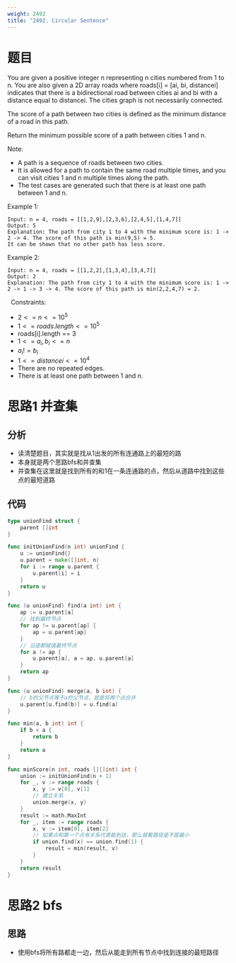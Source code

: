 ```yaml
---
weight: 2492
title: "2492. Circular Sentence"
---
```


# 题目

You are given a positive integer n representing n cities numbered from 1 to n. You are also given a 2D array roads where roads[i] = [ai, bi, distancei] indicates that there is a bidirectional road between cities ai and bi with a distance equal to distancei. The cities graph is not necessarily connected.

The score of a path between two cities is defined as the minimum distance of a road in this path.

Return the minimum possible score of a path between cities 1 and n.

Note:

- A path is a sequence of roads between two cities.
- It is allowed for a path to contain the same road multiple times, and you can visit cities 1 and n multiple times along the path.
- The test cases are generated such that there is at least one path between 1 and n.

Example 1:

```
Input: n = 4, roads = [[1,2,9],[2,3,6],[2,4,5],[1,4,7]]
Output: 5
Explanation: The path from city 1 to 4 with the minimum score is: 1 -> 2 -> 4. The score of this path is min(9,5) = 5.
It can be shown that no other path has less score.
```

Example 2:

```
Input: n = 4, roads = [[1,2,2],[1,3,4],[3,4,7]]
Output: 2
Explanation: The path from city 1 to 4 with the minimum score is: 1 -> 2 -> 1 -> 3 -> 4. The score of this path is min(2,2,4,7) = 2.
```
 
Constraints:

- $2 <= n <= 10^5$
- $1 <= roads.length <= 10^5$
- roads[i].length == 3
- $1 <= a_i, b_i <= n$
- $a_i != b_i$
- $1 <= distancei <= 10^4$
- There are no repeated edges.
- There is at least one path between 1 and n.


# 思路1 并查集

## 分析

- 读清楚题目，其实就是找从1出发的所有连通路上的最短的路
- 本身就是两个思路bfs和并查集
- 并查集在这里就是找到所有的和1在一条连通路的点，然后从道路中找到这些点的最短道路

## 代码

```go
type unionFind struct {
	parent []int
}

func initUnionFind(n int) unionFind {
	u := unionFind{}
	u.parent = make([]int, n)
	for i := range u.parent {
		u.parent[i] = i
	}
	return u
}

func (u unionFind) find(a int) int {
	ap := u.parent[a]
	// 找到最终节点
	for ap != u.parent[ap] {
		ap = u.parent[ap]
	}
	// 沿途都赋值最终节点
	for a != ap {
		u.parent[a], a = ap, u.parent[a]
	}
	return ap
}

func (u unionFind) merge(a, b int) {
	// b的父节点等于a的父节点，就是将两个点合并
	u.parent[u.find(b)] = u.find(a)
}

func min(a, b int) int {
	if b < a {
		return b
	}
	return a
}

func minScore(n int, roads [][]int) int {
	union := initUnionFind(n + 1)
	for _, v := range roads {
		x, y := v[0], v[1]
		// 建立关系
		union.merge(x, y)
	}
	result := math.MaxInt
	for _, item := range roads {
		x, v := item[0], item[2]
		// 如果点和第一个点有关系代表能到达，那么就看路径是不是最小
		if union.find(x) == union.find(1) {
			result = min(result, v)
		}
	}
	return result
}
```

# 思路2 bfs

## 思路

- 使用bfs将所有路都走一边，然后从能走到所有节点中找到连接的最短路径
